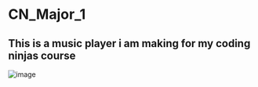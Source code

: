 # CN_Major_1
## This is a music player i am making for my coding ninjas course
![image](https://user-images.githubusercontent.com/56957437/211206402-22a17b29-ea61-4faf-aa98-803479648f52.png)

